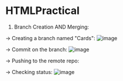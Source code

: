 # HTMLPractical
1) Branch Creation AND Merging:

-> Creating a branch named "Cards":
![image](https://user-images.githubusercontent.com/68054971/218725733-39730b32-f1d5-4c9a-9054-e284a608d89e.png)

-> Commit on the branch:
![image](https://user-images.githubusercontent.com/68054971/218725809-66e5a2dc-be43-47b3-93a6-00148fb7b123.png)

-> Pushing to the remote repo:

-> Checking status:
![image](https://user-images.githubusercontent.com/68054971/218726366-4a3273b4-e89d-4c8b-b642-cf27f57e8185.png)

